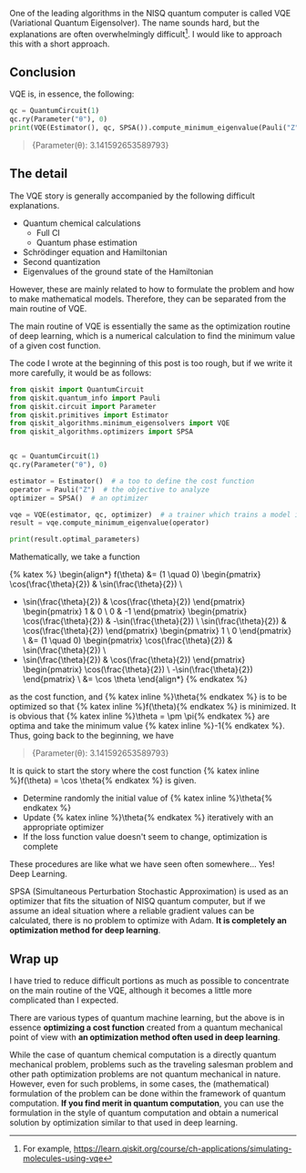 One of the leading algorithms in the NISQ quantum computer is called VQE (Variational Quantum Eigensolver). The name sounds hard, but the explanations are often overwhelmingly difficult[^1]. I would like to approach this with a short approach.

[^1]: For example, https://learn.qiskit.org/course/ch-applications/simulating-molecules-using-vqe

## Conclusion

VQE is, in essence, the following:

```python
qc = QuantumCircuit(1)
qc.ry(Parameter("θ"), 0)
print(VQE(Estimator(), qc, SPSA()).compute_minimum_eigenvalue(Pauli("Z")).optimal_parameters)
```

> {Parameter(θ): 3.141592653589793}

## The detail

The VQE story is generally accompanied by the following difficult explanations.

- Quantum chemical calculations
    - Full CI
    - Quantum phase estimation
- Schrödinger equation and Hamiltonian
- Second quantization
- Eigenvalues of the ground state of the Hamiltonian

However, these are mainly related to how to formulate the problem and how to make mathematical models. Therefore, they can be separated from the main routine of VQE.

The main routine of VQE is essentially the same as the optimization routine of deep learning, which is a numerical calculation to find the minimum value of a given cost function.

The code I wrote at the beginning of this post is too rough, but if we write it more carefully, it would be as follows:

```python
from qiskit import QuantumCircuit
from qiskit.quantum_info import Pauli
from qiskit.circuit import Parameter
from qiskit.primitives import Estimator
from qiskit_algorithms.minimum_eigensolvers import VQE
from qiskit_algorithms.optimizers import SPSA


qc = QuantumCircuit(1)
qc.ry(Parameter("θ"), 0)

estimator = Estimator()  # a too to define the cost function
operator = Pauli("Z")  # the objective to analyze
optimizer = SPSA()  # an optimizer

vqe = VQE(estimator, qc, optimizer)  # a trainer which trains a model inside a loop
result = vqe.compute_minimum_eigenvalue(operator)

print(result.optimal_parameters)
```

Mathematically, we take a function

{% katex %}
\begin{align*}
f(\theta) &= (1 \quad 0) \begin{pmatrix}
  \cos(\frac{\theta}{2}) & \sin(\frac{\theta}{2}) \\
  - \sin(\frac{\theta}{2}) & \cos(\frac{\theta}{2})
\end{pmatrix}
\begin{pmatrix}
  1 & 0 \\
  0 & -1
\end{pmatrix}
\begin{pmatrix}
  \cos(\frac{\theta}{2}) & -\sin(\frac{\theta}{2}) \\
  \sin(\frac{\theta}{2}) & \cos(\frac{\theta}{2})
\end{pmatrix}
\begin{pmatrix}
1 \\
0
\end{pmatrix} \\
&= (1 \quad 0) \begin{pmatrix}
  \cos(\frac{\theta}{2}) & \sin(\frac{\theta}{2}) \\
  - \sin(\frac{\theta}{2}) & \cos(\frac{\theta}{2})
\end{pmatrix}
\begin{pmatrix}
  \cos(\frac{\theta}{2}) \\
  -\sin(\frac{\theta}{2})
\end{pmatrix} \\
&= \cos \theta
\end{align*}
{% endkatex %}

as the cost function, and {% katex inline %}\theta{% endkatex %} is to be optimized so that {% katex inline %}f(\theta){% endkatex %} is minimized. It is obvious that {% katex inline %}\theta = \pm \pi{% endkatex %} are optima and take the minimum value {% katex inline %}-1{% endkatex %}. Thus, going back to the beginning, we have

> {Parameter(θ): 3.141592653589793}

It is quick to start the story where the cost function {% katex inline %}f(\theta) = \cos \theta{% endkatex %} is given.

- Determine randomly the initial value of {% katex inline %}\theta{% endkatex %}
- Update {% katex inline %}\theta{% endkatex %} iteratively with an appropriate optimizer
- If the loss function value doesn't seem to change, optimization is complete

These procedures are like what we have seen often somewhere... Yes! Deep Learning.

SPSA (Simultaneous Perturbation Stochastic Approximation) is used as an optimizer that fits the situation of NISQ quantum computer, but if we assume an ideal situation where a reliable gradient values can be calculated, there is no problem to optimize with Adam. **It is completely an optimization method for deep learning**.

## Wrap up

I have tried to reduce difficult portions as much as possible to concentrate on the main routine of the VQE, although it becomes a little more complicated than I expected.

There are various types of quantum machine learning, but the above is in essence **optimizing a cost function** created from a quantum mechanical point of view with **an optimization method often used in deep learning**.

While the case of quantum chemical computation is a directly quantum mechanical problem, problems such as the traveling salesman problem and other path optimization problems are not quantum mechanical in nature. However, even for such problems, in some cases, the (mathematical) formulation of the problem can be done within the framework of quantum computation. **If you find merit in quantum computation**, you can use the formulation in the style of quantum computation and obtain a numerical solution by optimization similar to that used in deep learning.
